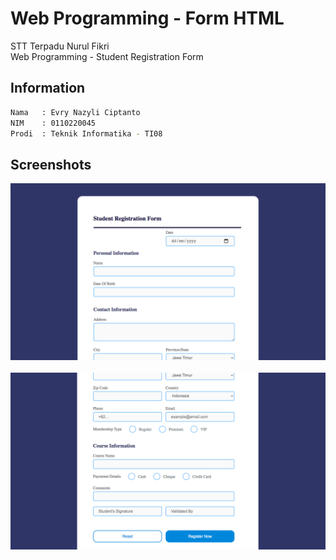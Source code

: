 # Web Programming - Form HTML

STT Terpadu Nurul Fikri\
Web Programming - Student Registration Form

## Information

```bash
Nama   : Evry Nazyli Ciptanto
NIM    : 0110220045
Prodi  : Teknik Informatika - TI08
```

## Screenshots
![picture](assets/ss.png) \
\
![picture](assets/ss2.png)
